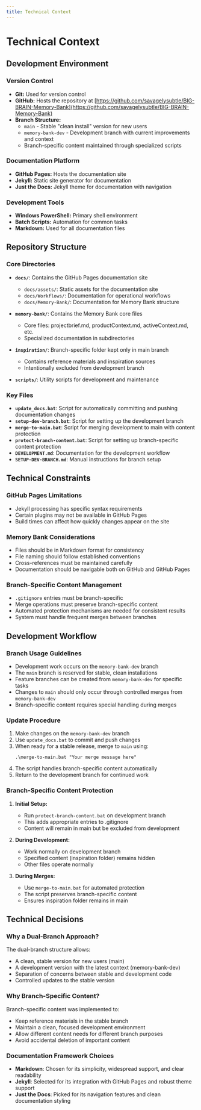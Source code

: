 ```yaml
---
title: Technical Context
---
```


# Technical Context

## Development Environment

### Version Control

- **Git:** Used for version control
- **GitHub:** Hosts the repository at
  [https://github.com/savagelysubtle/BIG-BRAIN-Memory-Bank](https://github.com/savagelysubtle/BIG-BRAIN-Memory-Bank)
- **Branch Structure:**
  - `main` - Stable "clean install" version for new users
  - `memory-bank-dev` - Development branch with current improvements and context
  - Branch-specific content maintained through specialized scripts

### Documentation Platform

- **GitHub Pages:** Hosts the documentation site
- **Jekyll:** Static site generator for documentation
- **Just the Docs:** Jekyll theme for documentation with navigation

### Development Tools

- **Windows PowerShell:** Primary shell environment
- **Batch Scripts:** Automation for common tasks
- **Markdown:** Used for all documentation files

## Repository Structure

### Core Directories

- **`docs/`**: Contains the GitHub Pages documentation site

  - `docs/assets/`: Static assets for the documentation site
  - `docs/Workflows/`: Documentation for operational workflows
  - `docs/Memory-Bank/`: Documentation for Memory Bank structure

- **`memory-bank/`**: Contains the Memory Bank core files

  - Core files: projectbrief.md, productContext.md, activeContext.md, etc.
  - Specialized documentation in subdirectories

- **`inspiration/`**: Branch-specific folder kept only in main branch

  - Contains reference materials and inspiration sources
  - Intentionally excluded from development branch

- **`scripts/`**: Utility scripts for development and maintenance

### Key Files

- **`update_docs.bat`**: Script for automatically committing and pushing
  documentation changes
- **`setup-dev-branch.bat`**: Script for setting up the development branch
- **`merge-to-main.bat`**: Script for merging development to main with content
  protection
- **`protect-branch-content.bat`**: Script for setting up branch-specific
  content protection
- **`DEVELOPMENT.md`**: Documentation for the development workflow
- **`SETUP-DEV-BRANCH.md`**: Manual instructions for branch setup

## Technical Constraints

### GitHub Pages Limitations

- Jekyll processing has specific syntax requirements
- Certain plugins may not be available in GitHub Pages
- Build times can affect how quickly changes appear on the site

### Memory Bank Considerations

- Files should be in Markdown format for consistency
- File naming should follow established conventions
- Cross-references must be maintained carefully
- Documentation should be navigable both on GitHub and GitHub Pages

### Branch-Specific Content Management

- `.gitignore` entries must be branch-specific
- Merge operations must preserve branch-specific content
- Automated protection mechanisms are needed for consistent results
- System must handle frequent merges between branches

## Development Workflow

### Branch Usage Guidelines

- Development work occurs on the `memory-bank-dev` branch
- The `main` branch is reserved for stable, clean installations
- Feature branches can be created from `memory-bank-dev` for specific tasks
- Changes to `main` should only occur through controlled merges from
  `memory-bank-dev`
- Branch-specific content requires special handling during merges

### Update Procedure

1. Make changes on the `memory-bank-dev` branch
2. Use `update_docs.bat` to commit and push changes
3. When ready for a stable release, merge to `main` using:
   ```
   .\merge-to-main.bat "Your merge message here"
   ```
4. The script handles branch-specific content automatically
5. Return to the development branch for continued work

### Branch-Specific Content Protection

1. **Initial Setup:**

   - Run `protect-branch-content.bat` on development branch
   - This adds appropriate entries to .gitignore
   - Content will remain in main but be excluded from development

2. **During Development:**

   - Work normally on development branch
   - Specified content (inspiration folder) remains hidden
   - Other files operate normally

3. **During Merges:**
   - Use `merge-to-main.bat` for automated protection
   - The script preserves branch-specific content
   - Ensures inspiration folder remains in main

## Technical Decisions

### Why a Dual-Branch Approach?

The dual-branch structure allows:

- A clean, stable version for new users (main)
- A development version with the latest context (memory-bank-dev)
- Separation of concerns between stable and development code
- Controlled updates to the stable version

### Why Branch-Specific Content?

Branch-specific content was implemented to:

- Keep reference materials in the stable branch
- Maintain a clean, focused development environment
- Allow different content needs for different branch purposes
- Avoid accidental deletion of important content

### Documentation Framework Choices

- **Markdown**: Chosen for its simplicity, widespread support, and clear
  readability
- **Jekyll**: Selected for its integration with GitHub Pages and robust theme
  support
- **Just the Docs**: Picked for its navigation features and clean documentation
  styling
